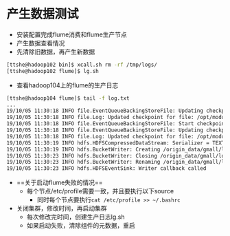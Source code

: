 # 产生数据测试

- 安装配置完成flume消费和flume生产节点
- 产生数据查看情况
- 先清除旧数据，再产生新数据

```bash
[ttshe@hadoop102 bin]$ xcall.sh rm -rf /tmp/logs/
[ttshe@hadoop102 flume]$ lg.sh
```

- 查看hadoop104上的flume的生产日志

```bash
[ttshe@hadoop104 flume]$ tail -f log.txt 
...
19/10/05 11:30:18 INFO file.EventQueueBackingStoreFile: Updating checkpoint metadata: logWriteOrderID: 1570245829954, queueSize: 492, queueHead: 999998
19/10/05 11:30:18 INFO file.Log: Updated checkpoint for file: /opt/module/flume/data/behavior2/log-1 position: 595356 logWriteOrderID: 1570245829954
19/10/05 11:30:18 INFO file.EventQueueBackingStoreFile: Start checkpoint for /opt/module/flume/checkpoint/behavior1/checkpoint, elements to sync = 501
19/10/05 11:30:18 INFO file.EventQueueBackingStoreFile: Updating checkpoint metadata: logWriteOrderID: 1570245829955, queueSize: 0, queueHead: 502
19/10/05 11:30:18 INFO file.Log: Updated checkpoint for file: /opt/module/flume/data/behavior1/log-1 position: 246411 logWriteOrderID: 1570245829955
19/10/05 11:30:19 INFO hdfs.HDFSCompressedDataStream: Serializer = TEXT, UseRawLocalFileSystem = false
19/10/05 11:30:19 INFO hdfs.BucketWriter: Creating /origin_data/gmall/log/topic_event/2019-10-05/logevent-.1570246219388.lzo.tmp
19/10/05 11:30:23 INFO hdfs.BucketWriter: Closing /origin_data/gmall/log/topic_start/2019-10-05/logstart-.1570246213693.lzo.tmp
19/10/05 11:30:23 INFO hdfs.BucketWriter: Renaming /origin_data/gmall/log/topic_start/2019-10-05/logstart-.1570246213693.lzo.tmp to /origin_data/gmall/log/topic_start/2019-10-05/logstart-.1570246213693.lzo
19/10/05 11:30:23 INFO hdfs.HDFSEventSink: Writer callback called
```

- ==关于启动flume失败的情况==
  - 每个节点/etc/profile需要一致，并且要执行以下source
    - 同时每个节点要执行`cat /etc/profile >> ~/.bashrc`
- 关闭集群，修改时间，再启动集群
  - 每次修改完时间，创建生产日志lg.sh
  - 如果启动失败，清除组件的元数据，重启

